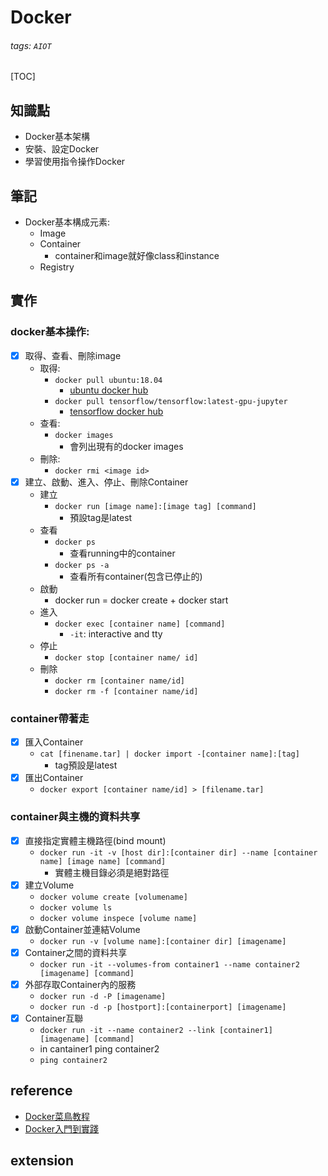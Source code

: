 # Docker
###### tags: `AIOT`
[TOC]
## 知識點
- Docker基本架構
- 安裝、設定Docker
- 學習使用指令操作Docker
## 筆記
- Docker基本構成元素:
    - Image
    - Container
        - container和image就好像class和instance
    - Registry
## 實作
### docker基本操作:
- [x] 取得、查看、刪除image
    - 取得:
        - `docker pull ubuntu:18.04`
            - [ubuntu docker hub](https://hub.docker.com/_/ubuntu?tab=tags&page=1&ordering=last_updated)
        - `docker pull tensorflow/tensorflow:latest-gpu-jupyter`
            - [tensorflow docker hub](https://hub.docker.com/r/tensorflow/tensorflow)
    - 查看:
        - `docker images`
            - 會列出現有的docker images
    - 刪除:
        - `docker rmi <image id>`
- [x] 建立、啟動、進入、停止、刪除Container
    - 建立
        - `docker run [image name]:[image tag] [command]`
            - 預設tag是latest
    - 查看
        - `docker ps`
            - 查看running中的container
        - `docker ps -a`
            - 查看所有container(包含已停止的)
    - 啟動
        - docker run = docker create + docker start
    - 進入
        - `docker exec [container name] [command]`
            - `-it`: interactive and tty
    - 停止
        - `docker stop [container name/ id]`
    - 刪除
        - `docker rm [container name/id]`
        - `docker rm -f [container name/id]`
### container帶著走
- [x] 匯入Container
    - `cat [finename.tar] | docker import -[container name]:[tag]`
        - tag預設是latest
- [x] 匯出Container
    - `docker export [container name/id] > [filename.tar]`
### container與主機的資料共享
- [x] 直接指定實體主機路徑(bind mount)
    - `docker run -it -v [host dir]:[container dir] --name [container name] [image name] [command]`
        - 實體主機目錄必須是絕對路徑
- [x] 建立Volume
    - `docker volume create [volumename]`
    - `docker volume ls`
    - `docker volume inspece [volume name]`
- [x] 啟動Container並連結Volume
    - `docker run -v [volume name]:[container dir] [imagename]`
- [x] Container之間的資料共享
    - `docker run -it --volumes-from container1 --name container2 [imagename] [command]`
- [x] 外部存取Container內的服務
    - `docker run -d -P [imagename]`
    - `docker run -d -p [hostport]:[containerport] [imagename]`
- [x] Container互聯
    - `docker run -it --name container2 --link [container1] [imagename] [command]`
    - in cantainer1 ping container2
    - `ping container2`
## reference
- [Docker菜鳥教程](https://www.runoob.com/docker/docker-tutorial.html)
- [Docker入門到實踐](https://philipzheng.gitbook.io/docker_practice/)
## extension